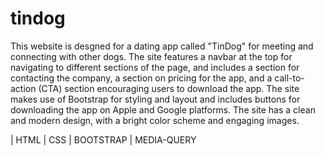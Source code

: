 # tindog

This website is desgned for a dating app called "TinDog" for meeting and connecting with other dogs. The site features a navbar at the top for navigating to different sections of the page, and includes a section for contacting the company, a section on pricing for the app, and a call-to-action (CTA) section encouraging users to download the app. The site makes use of Bootstrap for styling and layout and includes buttons for downloading the app on Apple and Google platforms. The site has a clean and modern design, with a bright color scheme and engaging images.

  | HTML | CSS | BOOTSTRAP | MEDIA-QUERY





